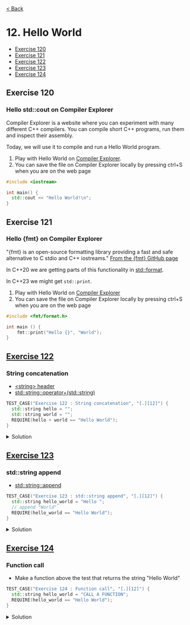 [< Back](README.md)

# 12. Hello World

* [Exercise 120](#exercise-120)
* [Exercise 121](#exercise-121)
* [Exercise 122](#exercise-122)
* [Exercise 123](#exercise-123)
* [Exercise 124](#exercise-124)

## Exercise 120

### Hello std::cout on Compiler Explorer

Compiler Explorer is a website where you can experiment with many different C++
compilers. You can compile short C++ programs, run them and inspect their assembly.

Today, we will use it to compile and run a Hello World program.

1. Play with Hello World on [Compiler Explorer][2].
2. You can save the file on Compiler Explorer locally by pressing ctrl+S when you are on the web
   page

```cpp
#include <iostream>

int main() {
  std::cout << "Hello World!\n";
}
```

## Exercise 121

### Hello {fmt} on Compiler Explorer

"{fmt} is an open-source formatting library providing a fast and safe alternative to C
stdio and C++ iostreams."
[From the {fmt} GitHub page][4]

In C++20 we are getting parts of this functionality in [std::format][5].

In C++23 we might get `std::print`.

1. Play with Hello World on [Compiler Explorer][3]
2. You can save the file on Compiler Explorer locally by pressing ctrl+S when you are on the web
   page

```cpp
#include <fmt/format.h>

int main () {
    fmt::print("Hello {}", "World");
}
```

## [Exercise 122][1]

### String concatenation

* [\<string\> header][6]
* [std::string::operator+(std::string)][7]

```cpp
TEST_CASE("Exercise 122 : String concatenation", "[.][12]") {
  std::string hello = "";
  std::string world = "";
  REQUIRE(hello + world == "Hello World");
}
```

<details>
   <summary>Solution</summary>

```cpp
TEST_CASE("Exercise 122 : String concatenation", "[12]") {
  std::string hello = "Hello ";
  std::string world = "World";
  REQUIRE(hello + world == "Hello World");
}
```

</details>

## [Exercise 123][1]

### std::string append

* [std::string::append][8]

```cpp
TEST_CASE("Exercise 123 : std::string append", "[.][12]") {
  std::string hello_world = "Hello ";
  // append "World"
  REQUIRE(hello_world == "Hello World");
}
```

<details>
   <summary>Solution</summary>

```cpp
TEST_CASE("Exercise 123 : std::string append", "[12]") {
  std::string hello_world = "Hello ";
  hello_world.append("World");
  REQUIRE(hello_world == "Hello World");
}
```

</details>

## [Exercise 124][1]

### Function call

* Make a function above the test that returns the string "Hello World"

```cpp
TEST_CASE("Exercise 124 : Function call", "[.][12]") {
  std::string hello_world = "CALL A FUNCTION";
  REQUIRE(hello_world == "Hello World");
}
```

<details>
   <summary>Solution</summary>

```cpp
std::string hello() { return "Hello World"; }

TEST_CASE("Exercise 124 : Function call", "[12]") {
  std::string hello_world = hello();
  REQUIRE(hello_world == "Hello World");
}
```

</details>

[1]: 12_exercises.cpp
[2]: https://godbolt.org/z/bceh7693T
[3]: https://godbolt.org/z/8oxsGG8WM
[4]: https://github.com/fmtlib/fmt
[5]: https://en.cppreference.com/w/cpp/utility/format
[6]: https://en.cppreference.com/w/cpp/header/string
[7]: https://en.cppreference.com/w/cpp/string/basic_string/operator%2B
[8]: https://en.cppreference.com/w/cpp/string/basic_string/append
